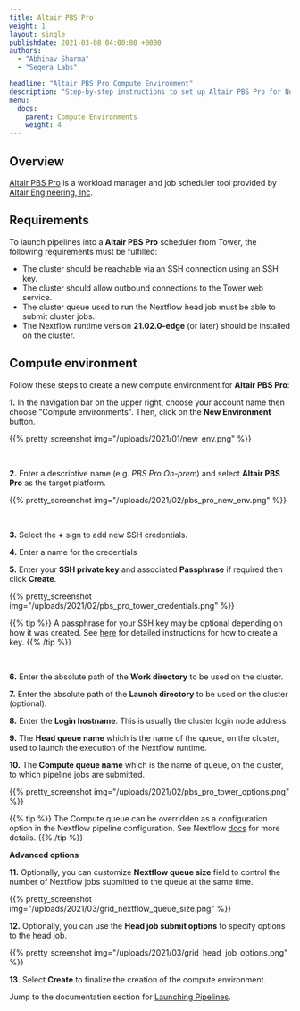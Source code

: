 ```yaml
---
title: Altair PBS Pro
weight: 1
layout: single
publishdate: 2021-03-08 04:00:00 +0000
authors:
  - "Abhinav Sharma"
  - "Seqera Labs"

headline: "Altair PBS Pro Compute Environment"
description: "Step-by-step instructions to set up Altair PBS Pro for Nextflow Tower."
menu:
  docs:
    parent: Compute Environments
    weight: 4
---
```


## Overview

[Altair PBS Pro](https://www.altair.com/pbs-professional/) is a workload manager and job scheduler tool provided by [Altair Engineering, Inc](https://www.altair.com).

## Requirements

To launch pipelines into a **Altair PBS Pro** scheduler from Tower, the following requirements must be fulfilled:

- The cluster should be reachable via an SSH connection using an SSH key.
- The cluster should allow outbound connections to the Tower web service.
- The cluster queue used to run the Nextflow head job must be able to submit cluster jobs.
- The Nextflow runtime version **21.02.0-edge** (or later) should be installed on the cluster.

## Compute environment

Follow these steps to create a new compute environment for **Altair PBS Pro**:

**1.** In the navigation bar on the upper right, choose your account name then choose "Compute environments". Then, click on the **New Environment** button.

{{% pretty_screenshot img="/uploads/2021/01/new_env.png" %}}

<br>

**2.** Enter a descriptive name (e.g. _PBS Pro On-prem_) and select **Altair PBS Pro** as the target platform.

{{% pretty_screenshot img="/uploads/2021/02/pbs_pro_new_env.png" %}}

<br>

**3.** Select the **+** sign to add new SSH credentials.

**4.** Enter a name for the credentials

**5.** Enter your **SSH private key** and associated **Passphrase** if required then click **Create**.

{{% pretty_screenshot img="/uploads/2021/02/pbs_pro_tower_credentials.png" %}}

{{% tip %}}
A passphrase for your SSH key may be optional depending on how it was created. See [here](https://docs.github.com/en/free-pro-team@latest/github/authenticating-to-github/generating-a-new-ssh-key-and-adding-it-to-the-ssh-agent) for detailed instructions for how to create a key.
{{% /tip %}}

<br>

**6.** Enter the absolute path of the **Work directory** to be used on the cluster.

**7.** Enter the absolute path of the **Launch directory** to be used on the cluster (optional).

**8.** Enter the **Login hostname**. This is usually the cluster login node address.

**9.** The **Head queue name** which is the name of the queue, on the cluster, used to launch the execution of the Nextflow runtime.

**10.** The **Compute queue name** which is the name of queue, on the cluster, to which pipeline jobs are submitted.

{{% pretty_screenshot img="/uploads/2021/02/pbs_pro_tower_options.png" %}}

{{% tip %}}
The Compute queue can be overridden as a configuration option in the Nextflow pipeline configuration. See Nextflow [docs](https://www.nextflow.io/docs/latest/process.html#queue) for more details.
{{% /tip %}}


**Advanced options**

**11.** Optionally, you can customize **Nextflow queue size** field to control the number of Nextflow jobs submitted to the queue at the same time.

{{% pretty_screenshot img="/uploads/2021/03/grid_nextflow_queue_size.png" %}}


**12.** Optionally, you can use the **Head job submit options** to  specify options to the head job.

{{% pretty_screenshot img="/uploads/2021/03/grid_head_job_options.png" %}}


**13.** Select **Create** to finalize the creation of the compute environment.


Jump to the documentation section for [Launching Pipelines](/docs/launch/overview/).
